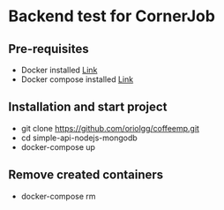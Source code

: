 # Backend test for CornerJob

## Pre-requisites

* Docker installed [Link](https://docs.docker.com/install/)
* Docker compose installed [Link](https://docs.docker.com/compose/install/)

## Installation and start project

* git clone https://github.com/oriolgg/coffeemp.git
* cd simple-api-nodejs-mongodb
* docker-compose up

## Remove created containers

* docker-compose rm

